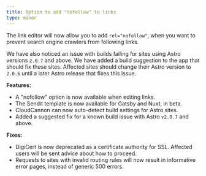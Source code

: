 ```yaml
---
title: Option to add "nofollow" to links
type: minor
---
```

The link editor will now allow you to add `rel="nofollow"`, when you want to prevent search engine crawlers from following links.

We have also noticed an issue with builds failing for sites using Astro versions `2.0.7` and above. We have added a build suggestion to the app that should fix these sites. Affected sites should change their Astro version to `2.0.6` until a later Astro release that fixes this issue.

**Features:**

* A "nofollow" option is now available when editing links.
* The Sendit template is now available for Gatsby and Nuxt, in beta.
* CloudCannon can now auto-detect build settings for Astro sites.
* Added a suggested fix for a known build issue with Astro `v2.0.7` and above.

**Fixes:**

* DigiCert is now deprecated as a certificate authority for SSL. Affected users will be sent advice about how to proceed.
* Requests to sites with invalid routing rules will now result in informative error pages, instead of generic 500 errors.